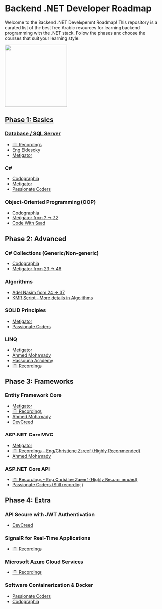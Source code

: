 # Backend .NET Developer Roadmap

Welcome to the Backend .NET Developemnt Roadmap! This repository is a curated list of the best free Arabic resources for learning backend programming with the .NET stack. Follow the phases and choose the courses that suit your learning style.

<p align="left"> 
  <a href="https://foregoing-sunshine-22c.notion.site/Dot-Net-Back-End-Developer-RoadMap-108abbeedc9580888d75e84ba465e9fd">
    <img src="https://github.com/user-attachments/assets/294e4b6c-fea2-4b1d-b093-5428296ad1dc" height="200"/>
</p>

## Phase 1: Basics

### Database / SQL Server
- [ITI Recordings](https://youtube.com/playlist?list=PLoRh0POuk1Rw-BZU-DPI6cA_c5W9_2uF_&si=ar2HDGvREar0xoEy)
- [Eng Eldesoky](https://www.youtube.com/playlist?list=PL1DUmTEdeA6J6oDLTveTt4Z7E5qEfFluE)
- [Metigator](https://www.youtube.com/playlist?list=PL4n1Qos4Tb6RP_OovpgjoHLkCVaYFy-aj)

### C#
- [Codographia](https://youtube.com/playlist?list=PLX1bW_GeBRhCU9l7examhVrARmXHHRrLR&si=fb-w5dS3XwPl8N7E)
- [Metigator](https://www.youtube.com/playlist?list=PL4n1Qos4Tb6SWPbJNpiznp-Ok4A8J_23l)
- [Passionate Coders](https://www.youtube.com/playlist?list=PLsV97AQt78NT0H8J71qe7edwRpAirfqOI)

### Object-Oriented Programming (OOP)
- [Codographia](https://youtube.com/playlist?list=PLX1bW_GeBRhAfq0EsDHH4YemBAd6G-H75&si=Doy7YZ6XG9rfsIjA)
- [Metigator from 7 -> 22](https://www.youtube.com/playlist?list=PL4n1Qos4Tb6SWPbJNpiznp-Ok4A8J_23l)
- [Code With Saad](https://www.youtube.com/playlist?list=PLZyQU-WOzZF3s6vZ5ekPcJ1w-7C4Iz2S5)

## Phase 2: Advanced

### C# Collections (Generic/Non-generic)
- [Codographia](https://www.youtube.com/playlist?list=PLX1bW_GeBRhBbnebNayUDYlQJRBKwZKlo)
- [Metigator from 23 -> 46](https://www.youtube.com/playlist?list=PL4n1Qos4Tb6SWPbJNpiznp-Ok4A8J_23l)

### Algorithms
- [Adel Nasim from 24 -> 37](https://www.youtube.com/playlist?list=PLCInYL3l2AajqOUW_2SwjWeMwf4vL4RSp)
- [KMR Script - More details in Algorithms](https://youtube.com/playlist?list=PLL2zWZTDFZzjxarUL23ydiOgibhRipGYC&si=6ZVmL5yys_zh8qej)

### SOLID Principles
- [Metigator](https://www.youtube.com/playlist?list=PL4n1Qos4Tb6ThSyydEJTm7xJ3qEwE8Oyu)
- [Passionate Coders](https://youtube.com/playlist?list=PLsV97AQt78NRT1GmH2EJ-o-2_ILFM9feq&si=EmmWzD2CXg-rYZ1M)

### LINQ
- [Metigator](https://www.youtube.com/playlist?list=PL4n1Qos4Tb6Sj1Y4xJuJoWCuqleeG2yt6)
- [Ahmed Mohamady](https://www.youtube.com/playlist?list=PLqPejUavRNTXdgLMPnCwqriZX1yZ_Kgib)
- [Hassouna Academy](https://www.youtube.com/playlist?list=PLHIfW1KZRIfnW4RDln5tzw6htvNhnkr7t)
- [ITI Recordings](https://www.youtube.com/playlist?list=PLesfn4TAj57XPaxXcGQ2mmBGyfvrvV_Aa)

## Phase 3: Frameworks

### Entity Framework Core
- [Metigator](https://www.youtube.com/playlist?list=PL4n1Qos4Tb6QZkbTWJx7wHqEABP8Pg6uv)
- [ITI Recordings](https://www.youtube.com/playlist?list=PLesfn4TAj57WisNpNGLPCS1donYYAEQSI)
- [Ahmed Mohamady](https://www.youtube.com/playlist?list=PLqPejUavRNTVSVQ5k3UUMgj3RP8Qczwve)
- [DevCreed](https://www.youtube.com/playlist?list=PL62tSREI9C-cHV28v-EqWinveTTAos8Pp)

### ASP.NET Core MVC
- [Metigator](https://www.youtube.com/playlist?list=PL4n1Qos4Tb6S-uLNUmrgCJiQXfXi5KjRJ)
- [ITI Recordings - Eng/Christiene Zareef (Highly Recommended)](https://drive.google.com/drive/u/0/folders/1HZwQYm-ME578H8ANkv9w4167NDCRWecF?fbclid=IwAR1lCISZUSWI-3cMJC7Y22yCw0iMgn_0Ra2VuSVnLTCaBWV-13e-CFUbKNg)
- [Ahmed Mohamady](https://www.youtube.com/playlist?list=PLqPejUavRNTWqGYP-f1pHkbLYdbqi_Uhg)

### ASP.NET Core API
- [ITI Recordings - Eng Christine Zareef (Highly Recommended)](https://youtube.com/playlist?list=PLesfn4TAj57VzTrrGkOKWbNOOrUCdSQGo&si=IH-GyfrRzYhF-QXY)
- [Passionate Coders (Still recording)](https://www.youtube.com/playlist?list=PLsV97AQt78NQ8E7cEqovH0zLYRJgJahGh)

## Phase 4: Extra

### API Secure with JWT Authentication
- [DevCreed](https://www.youtube.com/playlist?list=PL62tSREI9C-eYNE1Pyw0yv1tETs5V8WGd)

### SignalR for Real-Time Applications
- [ITI Recordings](https://www.youtube.com/playlist?list=PLesfn4TAj57WLtiWtHP1Xkel7WD6QHvpe)

### Microsoft Azure Cloud Services
- [ITI Recordings](https://youtube.com/playlist?list=PLesfn4TAj57WWPBzcEIGEfwzCPpw27-Lu&si=JjZf80QVb0XGxXAc)

### Software Containerization & Docker
- [Passionate Coders](https://www.youtube.com/playlist?list=PLsV97AQt78NTJTBGKI0GE3eJc2Q_SC2B-)
- [Codographia](https://www.youtube.com/playlist?list=PLX1bW_GeBRhCS2TJvGgu38P-Rf9aNXKZD)
